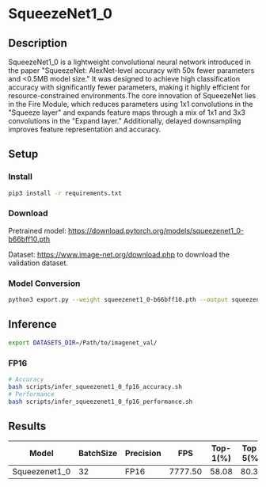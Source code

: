 # SqueezeNet1_0

## Description

SqueezeNet1_0 is a lightweight convolutional neural network introduced in the paper "SqueezeNet: AlexNet-level accuracy with 50x fewer parameters and <0.5MB model size." It was designed to achieve high classification accuracy with significantly fewer parameters, making it highly efficient for resource-constrained environments.The core innovation of SqueezeNet lies in the Fire Module, which reduces parameters using 1x1 convolutions in the "Squeeze layer" and expands feature maps through a mix of 1x1 and 3x3 convolutions in the "Expand layer." Additionally, delayed downsampling improves feature representation and accuracy.

## Setup

### Install

```bash
pip3 install -r requirements.txt
```

### Download

Pretrained model: <https://download.pytorch.org/models/squeezenet1_0-b66bff10.pth>

Dataset: <https://www.image-net.org/download.php> to download the validation dataset.

### Model Conversion

```bash
python3 export.py --weight squeezenet1_0-b66bff10.pth --output squeezenet1_0.onnx
```

## Inference

```bash
export DATASETS_DIR=/Path/to/imagenet_val/
```

### FP16

```bash
# Accuracy
bash scripts/infer_squeezenet1_0_fp16_accuracy.sh
# Performance
bash scripts/infer_squeezenet1_0_fp16_performance.sh
```

## Results

Model           |BatchSize  |Precision |FPS       |Top-1(%)  |Top-5(%)
----------------|-----------|----------|----------|----------|--------
Squeezenet1_0   |    32     |   FP16   | 7777.50  |  58.08   | 80.39
